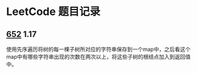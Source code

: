 # LeetCode 题目记录

## [652](https://leetcode-cn.com/problems/find-duplicate-subtrees/) 1.17

使用先序遍历将树的每一棵子树所对应的字符串保存到一个map中，之后看这个map中有哪些字符串出现的次数在两次以上，将这些子树的根结点加入到返回值中。
